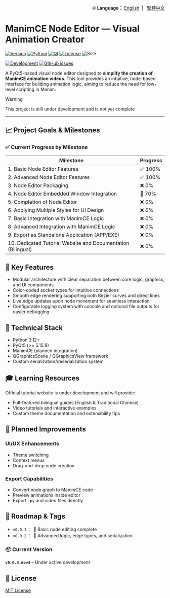 <!-- Language Switch -->
<p align="right">
  🌐 <strong>Language：</strong>
  <a href="./README.md">English</a> &nbsp;| &nbsp;
  <a href="./README.zh-TW.md">繁體中文</a>
</p>

# ManimCE Node Editor — Visual Animation Creator

[![Version](https://img.shields.io/badge/version-v0.2.0.dev9-orange)](#)
[![Python](https://img.shields.io/badge/python-3.12+-blue.svg)](#)
[![Qt](https://img.shields.io/badge/Qt-PyQt5-blue)](#)
[![License](https://img.shields.io/github/license/JIA-WEI-LI/ManimCE-NodeEditor?color=blue)](./LICENSE)
![Size](https://img.shields.io/github/repo-size/JIA-WEI-LI/ManimCE-NodeEditor?color)

[![Development](https://img.shields.io/badge/status-in%20development-yellow)](#)
[![GitHub issues](https://img.shields.io/github/issues/JIA-WEI-LI/ManimCE-NodeEditor)](https://github.com/JIA-WEI-LI/ManimCE-NodeEditor/issues)


A PyQt5-based visual node editor designed to **simplify the creation of ManimCE animation videos**. This tool provides an intuitive, node-based interface for building animation logic, aiming to reduce the need for low-level scripting in Manim.

> [!WARNING]
> This project is still under development and is not yet complete

---

## 📈 Project Goals & Milestones

### ✅ Current Progress by Milestone

| Milestone                                            | Progress |
|-----------------------------------------------------|----------|
| 1. Basic Node Editor Features                        | ✅ 100%     |
| 2. Advanced Node Editor Features                     | ✅ 100%   |
| 3. Node Editor Packaging                             | ❌ 0%      |
| 4. Node Editor Embedded Window Integration           | 🚀 70%       |
| 5. Completion of Node Editor                         | ❌ 0%       |
| 6. Applying Multiple Styles for UI Design            | ❌ 0%       |
| 7. Basic Integration with ManimCE Logic              | ❌ 0%       |
| 8. Advanced Integration with ManimCE Logic           | ❌ 0%       |
| 9. Export as Standalone Application (APP/EXE)        | ❌ 0%       |
| 10. Dedicated Tutorial Website and Documentation (Bilingual) | ❌ 0%       |

## 🚀 Key Features

- Modular architecture with clear separation between core logic, graphics, and UI components  
- Color-coded socket types for intuitive connections  
- Smooth edge rendering supporting both Bezier curves and direct lines  
- Live edge updates upon node movement for seamless interaction  
- Configurable logging system with console and optional file outputs for easier debugging  


## 💼 Technical Stack

* Python 3.12+
* PyQt5 (>= 5.15.9)
* ManimCE (planned integration)
* QGraphicsScene / QGraphicsView framework
* Custom serialization/deserialization system

<!-- ## 📺 Getting Started
```bash
git clone https://github.com/Magicsoldier19/manimce-node-editor.git
cd manimce-node-editor
python -m venv .venv
source .venv/bin/activate  # Windows: .venv\Scripts\activate
pip install -r requirements.txt
python NodeEditor/node_editor_main.py
``` -->

## 🎓 Learning Resources
Official tutorial website is under development and will provide:

* Full-featured bilingual guides (English & Traditional Chinese)
* Video tutorials and interactive examples
* Custom theme documentation and extensibility tips

## 🔼 Planned Improvements

### UI/UX Enhancements
* Theme switching
* Context menus
* Drag-and-drop node creation
### Export Capabilities
* Convert node graph to ManimCE code
* Preview animations inside editor
* Export `.py` and video files directly

## 🔻 Roadmap & Tags
*  `v0.0.1` ：  🎯 Basic node editing complete
*  `v0.0.2` ：  🔁 Advanced logic, edge types, and serialization
  
### 📦 Current Version
**`v0.0.3.dev4`** – Under active development  

## 📄 License
[MIT License](./LICENSE)